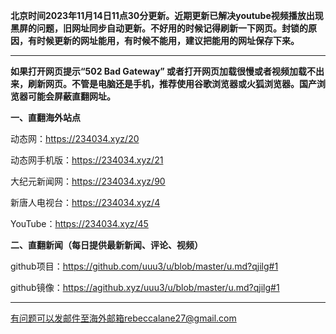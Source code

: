 **北京时间2023年11月14日11点30分更新。近期更新已解决youtube视频播放出现黑屏的问题，旧网址同步自动更新。不好用的时候记得刷新一下网页。封锁的原因，有时候更新的网址能用，有时候不能用，建议把能用的网址保存下来。**

***

**如果打开网页提示“502 Bad Gateway” 或者打开网页加载很慢或者视频加载不出来，刷新网页。不管是电脑还是手机，推荐使用谷歌浏览器或火狐浏览器。国产浏览器可能会屏蔽直翻网址。**

**一、直翻海外站点**

动态网：https://234034.xyz/20

动态网手机版：https://234034.xyz/21

大纪元新闻网：https://234034.xyz/90

新唐人电视台：https://234034.xyz/4

YouTube：https://234034.xyz/45

**二、直翻新闻（每日提供最新新闻、评论、视频）**

github项目：https://github.com/uuu3/u/blob/master/u.md?qjilg#1

github镜像：https://agithub.xyz/uuu3/u/blob/master/u.md?qjilg#1

***


有问题可以发邮件至海外邮箱rebeccalane27@gmail.com

